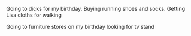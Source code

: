 Going to dicks for my birthday. Buying running shoes and socks. Getting Lisa cloths for walking 

Going to furniture stores on my birthday looking for tv stand